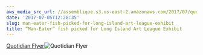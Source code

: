```yaml
---
aws_media_src_url: //assemblique.s3.us-east-2.amazonaws.com/2017/07/quotidian-flyer-1.jpg
date: '2017-07-05T12:28:35'
slug: man-eater-fish-picked-for-long-island-art-league-exhibit
title: “Man-Eater” fish picked for Long Island Art League Exhibit
---
```


 [Quotidian Flyer](//assemblique.s3.us-east-2.amazonaws.com/2017/07/quotidian-flyer.pdf "Quotidian Flyer")![Quotidian Flyer](//assemblique.s3.us-east-2.amazonaws.com/2017/07/quotidian-flyer.jpg?w=602)